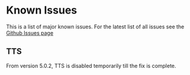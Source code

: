 # Known Issues

This is a list of major known issues. For the latest list of all issues see the
[Github Issues page](https://github.com/FolioReader/FolioReader-Android/issues)

## TTS

From version 5.0.2, TTS is disabled temporarily till the fix is complete.